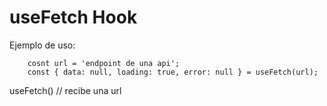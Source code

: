 # useFetch Hook

Ejemplo de uso: 
```
    cosnt url = 'endpoint de una api';
    const { data: null, loading: true, error: null } = useFetch(url);
```

useFetch() // recibe una url